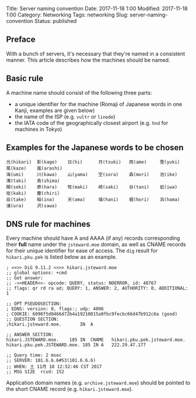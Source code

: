 Title: Server naming convention
Date: 2017-11-18 1:00
Modified: 2017-11-18 1:00
Category: Networking
Tags: networking
Slug: server-naming-convention
Status: published

## Preface

With a bunch of servers, it's necessary that they're named in a consistent manner. This article describes how the
machines should be named.

## Basic rule

A machine name should consist of the following three parts:

 - a unique identifier for the machine (Romaji of Japanese words in one Kanji, examples are given below)
 - the name of the ISP (e.g. `vultr` or `linode`)
 - the IATA code of the geographically closest airport (e.g. `hnd` for machines in Tokyo)

## Examples for the Japanese words to be chosen

    光(hikari)  影(kage)    日(hi)      月(tsuki)   雨(ame)     雪(yuki)    風(kaze)    嵐(arashi)
    海(umi)     川(kawa)    山(yama)    空(sora)    森(mori)    池(ike)     滝(taki)    島(shima)
    関(seki)    原(hara)    牧(maki)    崎(saki)    谷(tani)    岩(iwa)     垣(kaki)    塵(chiri)
    岳(take)    稲(ina)     天(ama)     埴(hani)    堀(hori)    浜(hama)    浦(ura)     沢(sawa)

## DNS rule for machines

Every machine should have A and AAAA (if any) records corresponding their **full** name under the `jsteward.moe` domain, as well as CNAME records for
their unique identifier for ease of access. The `dig` result for `hikari.pku.pek` is listed below as an example.

    ; <<>> DiG 9.11.2 <<>> hikari.jsteward.moe
    ;; global options: +cmd
    ;; Got answer:
    ;; ->>HEADER<<- opcode: QUERY, status: NOERROR, id: 48767
    ;; flags: qr rd ra ad; QUERY: 1, ANSWER: 2, AUTHORITY: 0, ADDITIONAL: 1

    ;; OPT PSEUDOSECTION:
    ; EDNS: version: 0, flags:; udp: 4096
    ; COOKIE: 6098f5d0466d72b4a19210815a0fbc9fecbc66d47b912c6a (good)
    ;; QUESTION SECTION:
    ;hikari.jsteward.moe.		IN	A

    ;; ANSWER SECTION:
    hikari.JSTEWARD.moe.	185	IN	CNAME	hikari.pku.pek.jsteward.moe.
    hikari.pku.pek.JSTEWARD.moe. 185 IN	A	222.29.47.177

    ;; Query time: 2 msec
    ;; SERVER: 101.6.6.6#53(101.6.6.6)
    ;; WHEN: 土 11月 18 12:52:46 CST 2017
    ;; MSG SIZE  rcvd: 152

Application domain names (e.g. `archive.jsteward.moe`) should be pointed to the short CNAME record (e.g. `hikari.jsteward.moe`).
